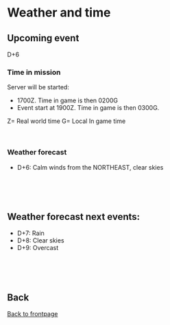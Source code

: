 # Weather and time

## Upcoming event
D+6

### Time in mission
Server will be started:
- 1700Z. Time in game is then 0200G
- Event start at 1900Z. Time in game is then 0300G.

Z= Real world time
G= Local In game time

<br>

### Weather forecast
- D+6: Calm winds from the NORTHEAST, clear skies


<br>
<br>
<br>


## Weather forecast next events:
- D+7: Rain
- D+8: Clear skies
- D+9: Overcast

<br>
<br>
<br>



## Back
[Back to frontpage](https://132nd-vwing.github.io/OPAR-Brief/)
